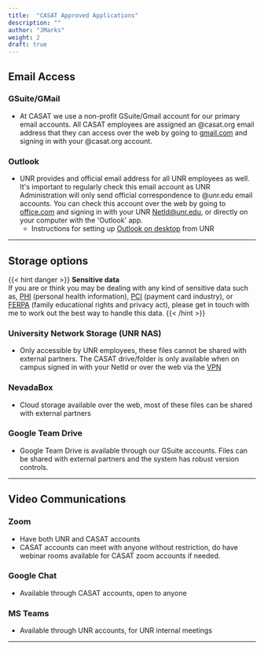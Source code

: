 ```yaml
---
title:  "CASAT Approved Applications"
description: ""
author: "JMarks"
weight: 2
draft: true
---
```


## Email Access

### GSuite/GMail
- At CASAT we use a non-profit GSuite/Gmail account for our primary email accounts. All CASAT employees are assigned an @casat.org email address that they can access over the web by going to [gmail.com](https://gmail.com) and signing in with your @casat.org account.
### Outlook
- UNR provides and official email address for all UNR employees as well. It's important to regularly check this email account as UNR Administration will only send official correspondence to @unr.edu email accounts. You can check this account over the web by going to [office.com](https://www.office.com) and signing in with your UNR NetId@unr.edu, or directly on your computer with the 'Outlook' app.
    - Instructions for setting up [Outlook on desktop](https://unr.teamdynamix.com/TDClient/2684/Portal/KB/ArticleDet?ID=117073) from UNR
---

## Storage options

{{< hint danger >}}
**Sensitive data**\
If you are or think you may be dealing with any kind of sensitive data such as, [PHI](https://www.hipaajournal.com/what-is-considered-protected-health-information-under-hipaa/) (personal health information), [PCI](https://www.pcicomplianceguide.org/faq/) (payment card industry), or [FERPA](https://www2.ed.gov/policy/gen/guid/fpco/ferpa/index.html) (family educational rights and privacy act), please get in touch with me to work out the best way to handle this data.
{{< /hint >}}

### University Network Storage (UNR NAS)
- Only accessible by UNR employees, these files cannot be shared with external partners. The CASAT drive/folder is only available when on campus signed in with your NetId or over the web via the [VPN](/unr_resources/vpn)
### NevadaBox
- Cloud storage available over the web, most of these files can be shared with external partners
### Google Team Drive
- Google Team Drive is available through our GSuite accounts. Files can be shared with external partners and the system has robust version controls.
---

## Video Communications

### Zoom
- Have both UNR and CASAT accounts
- CASAT accounts can meet with anyone without restriction, do have webinar rooms available for CASAT zoom accounts if needed.
### Google Chat
- Available through CASAT accounts, open to anyone
### MS Teams
- Available through UNR accounts, for UNR internal meetings
---

##
